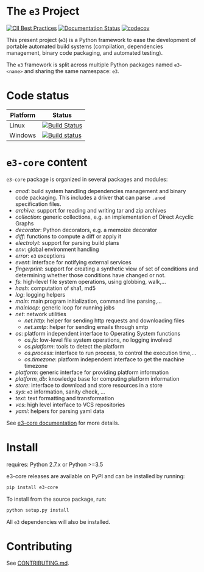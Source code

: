 The `e3` Project 
================

[![CII Best Practices](https://bestpractices.coreinfrastructure.org/projects/979/badge)](https://bestpractices.coreinfrastructure.org/projects/979)
[![Documentation Status](https://readthedocs.org/projects/e3-core/badge/?version=latest)](http://e3-core.readthedocs.io/en/latest/?badge=latest)
[![codecov](https://codecov.io/gh/AdaCore/e3-core/branch/master/graph/badge.svg)](https://codecov.io/gh/AdaCore/e3-core)

This present project (`e3`) is a Python framework to ease the development
of portable automated build systems (compilation, dependencies management,
binary code packaging, and automated testing).

The `e3` framework is split across multiple Python packages named `e3-<name>`
and sharing the same namespace: `e3`.

Code status
===========

Platform | Status
---------|-------
Linux    | [![Build Status](https://travis-ci.org/AdaCore/e3-core.svg?branch=master)](https://travis-ci.org/AdaCore/e3-core)
Windows  | [![Build status](https://ci.appveyor.com/api/projects/status/c8lgr7t0pmg1q89f/branch/master?svg=true)](https://ci.appveyor.com/project/github-integration-adacore/e3-core/branch/master)


`e3-core` content
=================

`e3-core` package is organized in several packages and modules:

- *anod*: build system handling dependencies management and binary code
  packaging. This includes a driver that can parse `.anod` specification
  files.
- *archive*: support for reading and writing tar and zip archives
- *collection*: generic collections, e.g. an implementation of Direct Acyclic
  Graphs
- *decorator*: Python decorators, e.g. a memoize decorator
- *diff*: functions to compute a diff or apply it
- *electrolyt*: support for parsing build plans
- *env*: global environment handling
- *error*: `e3` exceptions
- *event*: interface for notifying external services
- *fingerprint*: support for creating a synthetic view of set of
  conditions and determining whether those conditions have changed
  or not.
- *fs*: high-level file system operations, using globbing, walk,...
- *hash*: computation of sha1, md5
- *log*: logging helpers
- *main*: main program initialization, command line parsing,...
- *mainloop*: generic loop for running jobs
- *net*: network utilities
  - *net.http*: helper for sending http requests and downloading files
  - *net.smtp*: helper for sending emails through smtp
- *os*: platform independent interface to Operating System functions
  - *os.fs*: low-level file system operations, no logging involved
  - *os.platform*: tools to detect the platform
  - *os.process*: interface to run process, to control the execution time,...
  - *os.timezone*: platform independent interface to get the machine timezone
- *platform*: generic interface for providing platform information
- *platform_db*: knowledge base for computing platform information
- *store*: interface to download and store resources in a store
- *sys*: `e3` information, sanity check, ...
- *text*: text formatting and transformation
- *vcs*: high level interface to VCS repositories
- *yaml*: helpers for parsing yaml data

See [e3-core documentation](http://e3-core.readthedocs.io/en/latest/) for
more details.


Install
=======

requires: Python 2.7.x or Python >=3.5

e3-core releases are available on PyPI and can be installed by running:

```bash
pip install e3-core
```

To install from the source package, run:

```bash
python setup.py install
```

All `e3` dependencies will also be installed.

Contributing
============

See [CONTRIBUTING.md](CONTRIBUTING.md).
